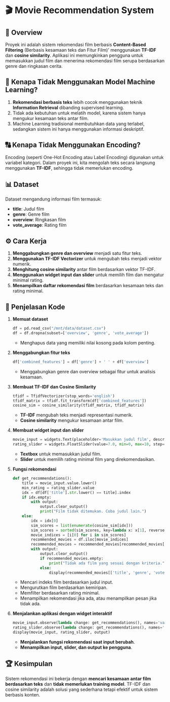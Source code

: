 # 🎬 Movie Recommendation System

## 📌 Overview
Proyek ini adalah sistem rekomendasi film berbasis **Content-Based Filtering** (Berbasis kesamaan teks dan Fitur Film)' menggunakan **TF-IDF** dan **cosine similarity**.
Aplikasi ini memungkinkan pengguna untuk memasukkan judul film dan menerima rekomendasi film serupa berdasarkan genre dan ringkasan cerita.

## 🤖 Kenapa Tidak Menggunakan Model Machine Learning?
1. **Rekomendasi berbasis teks** lebih cocok menggunakan teknik **Information Retrieval** dibanding supervised learning.
2. Tidak ada kebutuhan untuk melatih model, karena sistem hanya mengukur kesamaan teks antar film.
3. Machine Learning tradisional membutuhkan data yang terlabel, sedangkan sistem ini hanya menggunakan informasi deskriptif.

## 🔠 Kenapa Tidak Menggunakan Encoding?
Encoding (seperti One-Hot Encoding atau Label Encoding) digunakan untuk variabel kategori.
Dalam proyek ini, kita mengolah teks secara langsung menggunakan **TF-IDF**, sehingga tidak memerlukan encoding.

## 📊 Dataset
Dataset mengandung informasi film termasuk:
- **title**: Judul film
- **genre**: Genre film
- **overview**: Ringkasan film
- **vote_average**: Rating film

## ⚙️ Cara Kerja
1. **Menggabungkan genre dan overview** menjadi satu fitur teks.
2. **Menggunakan TF-IDF Vectorizer** untuk mengubah teks menjadi vektor numerik.
3. **Menghitung cosine similarity** antar film berdasarkan vektor TF-IDF.
4. **Menggunakan widget input dan slider** untuk memilih film dan mengatur minimal rating.
5. **Menampilkan daftar rekomendasi film** berdasarkan kesamaan teks dan rating minimal.

## 📜 Penjelasan Kode
1. **Memuat dataset**
   ```python
   df = pd.read_csv("/mnt/data/dataset.csv")
   df = df.dropna(subset=['overview', 'genre', 'vote_average'])
   ```
   - Menghapus data yang memiliki nilai kosong pada kolom penting.

2. **Menggabungkan fitur teks**
   ```python
   df['combined_features'] = df['genre'] + ' ' + df['overview']
   ```
   - Menggabungkan genre dan overview sebagai fitur untuk analisis kesamaan.

3. **Membuat TF-IDF dan Cosine Similarity**
   ```python
   tfidf = TfidfVectorizer(stop_words='english')
   tfidf_matrix = tfidf.fit_transform(df['combined_features'])
   cosine_sim = cosine_similarity(tfidf_matrix, tfidf_matrix)
   ```
   - **TF-IDF** mengubah teks menjadi representasi numerik.
   - **Cosine similarity** mengukur kesamaan antar film.

4. **Membuat widget input dan slider**
   ```python
   movie_input = widgets.Text(placeholder='Masukkan judul film', description='Film:')
   rating_slider = widgets.FloatSlider(value=7.0, min=0, max=10, step=0.1, description='Min Rating:')
   ```
   - **Textbox** untuk memasukkan judul film.
   - **Slider** untuk memilih rating minimal film yang direkomendasikan.

5. **Fungsi rekomendasi**
   ```python
   def get_recommendations():
       title = movie_input.value.lower()
       min_rating = rating_slider.value
       idx = df[df['title'].str.lower() == title].index
       if idx.empty:
           with output:
               output.clear_output()
               print("Film tidak ditemukan. Coba judul lain.")
       else:
           idx = idx[0]
           sim_scores = list(enumerate(cosine_sim[idx]))
           sim_scores = sorted(sim_scores, key=lambda x: x[1], reverse=True)[1:11]
           movie_indices = [i[0] for i in sim_scores]
           recommended_movies = df.iloc[movie_indices]
           recommended_movies = recommended_movies[recommended_movies['vote_average'] >= min_rating]
           with output:
               output.clear_output()
               if recommended_movies.empty:
                   print("Tidak ada film yang sesuai dengan kriteria.")
               else:
                   display(recommended_movies[['title', 'genre', 'vote_average']])
   ```
   - Mencari indeks film berdasarkan judul input.
   - Mengurutkan film berdasarkan kemiripan.
   - Memfilter berdasarkan rating minimal.
   - Menampilkan rekomendasi jika ada, atau menampilkan pesan jika tidak ada.

6. **Menjalankan aplikasi dengan widget interaktif**
   ```python
   movie_input.observe(lambda change: get_recommendations(), names='value')
   rating_slider.observe(lambda change: get_recommendations(), names='value')
   display(movie_input, rating_slider, output)
   ```
   - **Menjalankan fungsi rekomendasi saat input berubah**.
   - **Menampilkan input, slider, dan output ke pengguna**.

## 🏆 Kesimpulan
Sistem rekomendasi ini bekerja dengan **mencari kesamaan antar film berdasarkan teks** dan **tidak memerlukan training model**. TF-IDF dan cosine similarity adalah solusi yang sederhana tetapi efektif untuk sistem berbasis konten.

